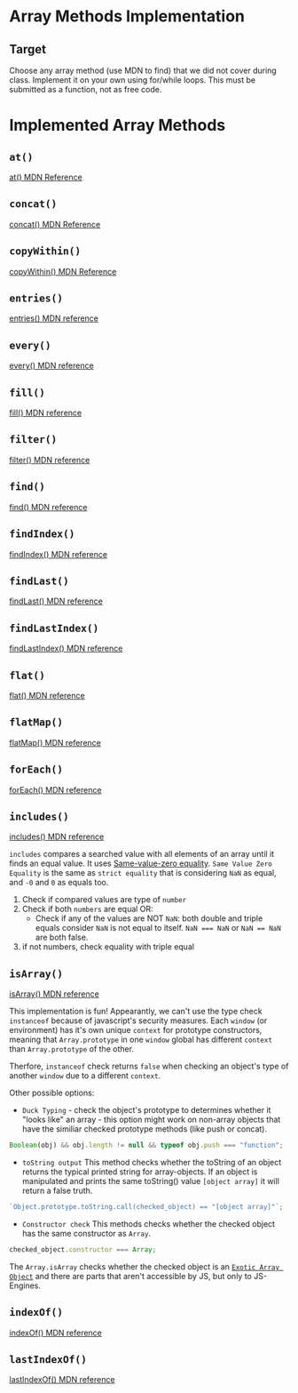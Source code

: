# Array Methods Implementation

## Target

Choose any array method (use MDN to find) that we did not cover during class. Implement it on your own using for/while loops. This must be submitted as a function, not as free code.

# Implemented Array Methods

## `at()`

[at() MDN Reference](https://developer.mozilla.org/en-US/docs/Web/JavaScript/Reference/Global_Objects/Array/at)

## `concat()`

[concat() MDN Reference](https://developer.mozilla.org/en-US/docs/Web/JavaScript/Reference/Global_Objects/Array/concat)

## `copyWithin()`

[copyWithin() MDN Reference](https://developer.mozilla.org/en-US/docs/Web/JavaScript/Reference/Global_Objects/Array/copyWithin)

## `entries()`

[entries() MDN reference](https://developer.mozilla.org/en-US/docs/Web/JavaScript/Reference/Global_Objects/Array/entries)

## `every()`

[every() MDN reference](https://developer.mozilla.org/en-US/docs/Web/JavaScript/Reference/Global_Objects/Array/every)

## `fill()`

[fill() MDN reference](https://developer.mozilla.org/en-US/docs/Web/JavaScript/Reference/Global_Objects/Array/fill)

## `filter()`

[filter() MDN reference](https://developer.mozilla.org/en-US/docs/Web/JavaScript/Reference/Global_Objects/Array/filter)

## `find()`

[find() MDN reference](https://developer.mozilla.org/en-US/docs/Web/JavaScript/Reference/Global_Objects/Array/find)

## `findIndex()`

[findIndex() MDN reference](https://developer.mozilla.org/en-US/docs/Web/JavaScript/Reference/Global_Objects/Array/find)

## `findLast()`

[findLast() MDN reference](https://developer.mozilla.org/en-US/docs/Web/JavaScript/Reference/Global_Objects/Array/findLast)

## `findLastIndex()`

[findLastIndex() MDN reference](https://developer.mozilla.org/en-US/docs/Web/JavaScript/Reference/Global_Objects/Array/findLastIndex)

## `flat()`

[flat() MDN reference](https://developer.mozilla.org/en-US/docs/Web/JavaScript/Reference/Global_Objects/Array/flat)

## `flatMap()`

[flatMap() MDN reference](https://developer.mozilla.org/en-US/docs/Web/JavaScript/Reference/Global_Objects/Array/flatMap)

## `forEach()`

[forEach() MDN reference](https://developer.mozilla.org/en-US/docs/Web/JavaScript/Reference/Global_Objects/Array/forEach)

## `includes()`

[includes() MDN reference](https://developer.mozilla.org/en-US/docs/Web/JavaScript/Reference/Global_Objects/Array/includes)

`includes` compares a searched value with all elements of an array until it finds an equal value.
It uses [Same-value-zero equality](https://developer.mozilla.org/en-US/docs/Web/JavaScript/Equality_comparisons_and_sameness#same-value-zero_equality).
`Same Value Zero Equality` is the same as `strict equality` that is considering `NaN` as equal, and `-0` and `0` as equals too.

1. Check if compared values are type of `number`
2. Check if both `numbers` are equal OR:
   - Check if any of the values are NOT `NaN`: both double and triple equals consider `NaN` is not equal to itself. `NaN === NaN` or `NaN == NaN` are both false.
3. if not numbers, check equality with triple equal

## `isArray()`

[isArray() MDN reference](https://developer.mozilla.org/en-US/docs/Web/JavaScript/Reference/Global_Objects/Array/isArray)

This implementation is fun!
Appearantly, we can't use the type check `instanceof` because of javascript's security measures.
Each `window` (or environment) has it's own unique `context` for prototype constructors, meaning that `Array.prototype` in one `window` global has different `context` than `Array.prototype` of the other.

Therfore, `instanceof` check returns `false` when checking an object's type of another `window` due to a different `context`.

Other possible options:

- `Duck Typing` - check the object's prototype to determines whether it "looks like" an array - this option might work on non-array objects that have the similiar checked prototype methods (like push or concat).

```js
Boolean(obj) && obj.length != null && typeof obj.push === "function";
```

- `toString output` This method checks whether the toString of an object returns the typical printed string for array-objects. If an object is manipulated and prints the same toString() value `[object array]` it will return a false truth.

```js
`Object.prototype.toString.call(checked_object) == "[object array]"`;
```

- `Constructor check` This methods checks whether the checked object has the same constructor as `Array`.

```js
checked_object.constructor === Array;
```

The `Array.isArray` checks whether the checked object is an [`Exotic Array Object`](https://262.ecma-international.org/12.0/#array-exotic-object) and there are parts that aren't accessible by JS, but only to JS-Engines.

## `indexOf()`

[indexOf() MDN reference](https://developer.mozilla.org/en-US/docs/Web/JavaScript/Reference/Global_Objects/Array/indexOf)

## `lastIndexOf()`

[lastIndexOf() MDN reference](https://developer.mozilla.org/en-US/docs/Web/JavaScript/Reference/Global_Objects/Array/lastIndexOf)
